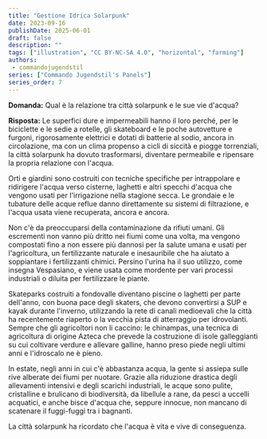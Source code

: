 ```yaml
---
title: "Gestione Idrica Solarpunk"
date: 2023-09-16
publishDate: 2025-06-01
draft: false
description: ""
tags: ["illustration", "CC BY-NC-SA 4.0", "horizontal", "farming"]
authors:
 - commandojugendstil
series: ["Commando Jugendstil's Panels"]
series_order: 7
---
```


**Domanda:**
Qual è la relazione tra città solarpunk e le sue vie d'acqua?

**Risposta:**
Le superfici dure e impermeabili hanno il loro perché, per le biciclette e le sedie a rotelle, gli skateboard e le poche autovetture e furgoni, rigorosamente elettrici e dotati di batterie al sodio, ancora in circolazione, ma con un clima propenso a cicli di siccità e piogge torrenziali, la città solarpunk ha dovuto trasformarsi, diventare permeabile e ripensare la propria relazione con l'acqua.

Orti e giardini sono costruiti con tecniche specifiche per intrappolare e ridirigere l'acqua verso cisterne, laghetti e altri specchi d'acqua che vengono usati per l'irrigazione nella stagione secca. Le grondaie e le tubature delle acque reflue danno direttamente su sistemi di filtrazione, e l'acqua usata viene recuperata, ancora e ancora.

Non c'è da preoccuparsi della contaminazione da rifiuti umani. Gli escrementi non vanno più dritto nei fiumi come una volta, ma vengono compostati fino a non essere più dannosi per la salute umana e usati per l'agricoltura, un fertilizzante naturale e inesauribile che ha aiutato a soppiantare i fertilizzanti chimici. Persino l'urina ha il suo utilizzo, come insegna Vespasiano, e viene usata come mordente per vari processi industriali o diluita per fertilizzare le piante.

Skateparks costruiti a fondovalle diventano piscine o laghetti per parte dell'anno, con buona pace degli skaters, che devono convertirsi a SUP e kayak durante l'inverno, utilizzando la rete di canali medioevali che la città ha recentemente riaperto o la vecchia pista di atterraggio per idrovolanti. Sempre che gli agricoltori non li caccino: le chinampas, una tecnica di agricoltura di origine Azteca che prevede la costruzione di isole galleggianti su cui coltivare verdure e allevare galline, hanno preso piede negli ultimi anni e l'idroscalo ne è pieno.

In estate, negli anni in cui c'è abbastanza acqua, la gente si assiepa sulle rive alberate dei fiumi per nuotare. Grazie alla riduzione drastica degli allevamenti intensivi e degli scarichi industriali, le acque sono pulite, cristalline e brulicano di biodiversità, da libellule a rane, da pesci a uccelli acquatici, e anche bisce d'acqua che, seppure innocue, non mancano di scatenare il fuggi-fuggi tra i bagnanti.

La città solarpunk ha ricordato che l'acqua è vita e vive di conseguenza.

